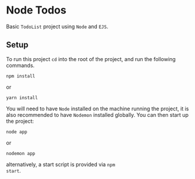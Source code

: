 # Node Todos

Basic <code>TodoList</code> project using <code>Node</code> and <code>EJS</code>.

## Setup

To run this project <code>cd</code> into the root of the project, and run the following commands.

<code>npm install</code>

or 

<code>yarn install</code>

You will need to have <code>Node</code> installed on the machine running the project, it is also recommended to have <code>Nodemon</code> installed globally. You can then start up the project:

<code>node app</code>

or 

<code>nodemon app</code>

alternatively, a start script is provided via <code>npm start</code>.